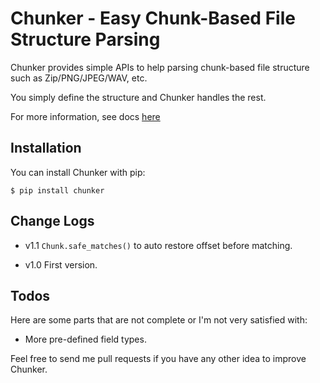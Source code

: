 Chunker - Easy Chunk-Based File Structure Parsing
=======
Chunker provides simple APIs to help parsing chunk-based file structure such as Zip/PNG/JPEG/WAV, etc.

You simply define the structure and Chunker handles the rest.

For more information, see docs [here](http://archangelsdy.github.io/chunker/index.html)

Installation
------------
You can install Chunker with pip:

```
$ pip install chunker
```

Change Logs
-----------
* v1.1 `Chunk.safe_matches()` to auto restore offset before matching.

* v1.0 First version.

Todos
-----
Here are some parts that are not complete or I'm not very satisfied with:

* More pre-defined field types.

Feel free to send me pull requests if you have any other idea to improve Chunker.
